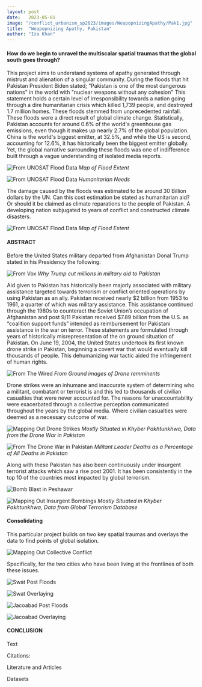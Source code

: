 ```yaml
---
layout: post
date:   2023-05-01
image: "/conflict_urbanism_sp2023/images/WeapopnizingApathy/Pak1.jpg"
title:  "Weapopnizing Apathy, Pakistan"
author: "Iza Khan"
---
```

#### **How do we begin to unravel the multiscalar spatial traumas that the global south goes through?**  

This project aims to understand systems of apathy generated through mistrust and alienation of a singular community. During the floods that hit Pakistan President Biden stated;  “Pakistan is one of the most dangerous nations" in the world with "nuclear weapons without any cohesion"  This statement holds a certain level of irresponsibility towards a nation going through a dire humanitarian crisis which killed 1,739 people, and destroyed 1.7 million homes. These floods stemmed from unprecedented rainfall. These floods were a direct result of global climate change. Statistically, Pakistan accounts for around 0.6% of the world's greenhouse gas emissions, even though it makes up nearly 2.7% of the global population. China is the world's biggest emitter, at 32.5%, and while the US is second, accounting for 12.6%, it has historically been the biggest emitter globally. Yet, the global narrative surrounding these floods was one of indifference built through a vague understanding of isolated media reports. 
  

![From UNOSAT Flood Data](/conflict_urbanism_sp2023/images/WeapopnizingApathy/WeapopnizingApathy_Flood.jpeg)
*Map of Flood Extent*

![From UNOSAT Flood Data](/conflict_urbanism_sp2023/WeapopnizingApathy_images/WeapopnizingApathy_Pak2.jpg)
*Humanitarian Needs*

The damage caused by the floods was estimated to be around 30 Billion dollars by the UN. Can this cost estimation be stated as humanitarian aid? Or should it be claimed as climate reparations to the people of Pakistan. A developing nation subjugated to years of conflict and constructed climate disasters. 

![From UNOSAT Flood Data](/conflict_urbanism_sp2023/WeapopnizingApathy_images/WeapopnizingApathy_PakFloods1.jpg)
*Map of Flood Extent*

#### **ABSTRACT**

Before the United States military departed from Afghanistan Donal Trump stated in his Presidency the following: 

![From Vox](/conflict_urbanism_sp2023/WeapopnizingApathy_images/WeapopnizingApathy_DonaldTrump.png)
*Why Trump cut millions in military aid to Pakistan*

Aid given to Pakistan has historically been majorly associated with military assistance targeted towards terrorism or conflict oriented operations by using Pakistan as an ally. Pakistan received nearly $2 billion from 1953 to 1961, a quarter of which was military assistance. This assistance continued through the 1980s to counteract the Soviet Union’s occupation of Afghanistan and post 9/11 Pakistan received $7.89 billion from the U.S. as “coalition support funds” intended as reimbursement for Pakistani assistance in the war on terror.
These statements are formulated through years of historically misrepresentation of the on ground situation of Pakistan. On June 19, 2004, the United States undertook its first known drone strike in Pakistan, beginning a covert war that would eventually kill thousands of people. This dehumanizing war tactic aided the infringement of human rights. 

![From The Wired](/conflict_urbanism_sp2023/WeapopnizingApathy_images/WeapopnizingApathy_Drone.jpg)
*From Ground images of Drone remminents* 

Drone strikes were an inhumane and inaccurate system of determining who a militant, combatant or terrorist is and this led to thousands of civilian casualties that were never accounted for. The reasons for unaccountability were exacerbated through a collective perception communicated throughout the years by the global media. Where civilian casualties were deemed as a necessary outcome of war. 

![Mapping Out Drone Strikes](/conflict_urbanism_sp2023/WeapopnizingApathy_images/WeapopnizingApathy_PakDrones.jpeg)
*Mostly Situated in Khyber Pakhtunkhwa, Data from the Drone War in Pakistan* 

![From The Drone War in Pakistan](/conflict_urbanism_sp2023/WeapopnizingApathy_images/WeapopnizingApathy_Charts3.jpg)
*Militant Leader Deaths as a Percentage of All Deaths in Pakistan* 

 Along with these Pakistan has also been continuously under insurgent terrorist attacks which saw a rise post 2001. It has been consistently in the top 10 of the countries most impacted by global terrorism.

![Bomb Blast in Peshawar](/conflict_urbanism_sp2023/WeapopnizingApathy_images/WeapopnizingApathy_Terrorism1.jpg)

![Mapping Out Insurgent Bombings](/conflict_urbanism_sp2023/WeapopnizingApathy_images/WeapopnizingApathy_Terrorism.jpeg)
*Mostly Situated in Khyber Pakhtunkhwa, Data from Global Terrorism Database*


#### Consolidating 

This particular project builds on two key spatial traumas and overlays the data to find points of global isolation. 

![Mapping Out Collective Conflict](/conflict_urbanism_sp2023/WeapopnizingApathy_images/WeapopnizingApathy_Terrorism+Flood.jpeg)

Specifically, for the two cities who have been living at the frontlines of both these issues. 

![Swat Post Floods](/conflict_urbanism_sp2023/WeapopnizingApathy_images/WeapopnizingApathy_SwatNews.png)

![Swat Overlaying](/conflict_urbanism_sp2023/WeapopnizingApathy_images/WeapopnizingApathy_Swat.jpeg)

![Jacoabad Post Floods](/conflict_urbanism_sp2023/WeapopnizingApathy_images/WeapopnizingApathy_JacoabadNews.png)

![Jacoabad Overlaying](/conflict_urbanism_sp2023/WeapopnizingApathy_images/WeapopnizingApathy_jacobabad2.jpeg)


#### CONCLUSION

Text




Citations:

Literature and Articles

  

Datasets 

